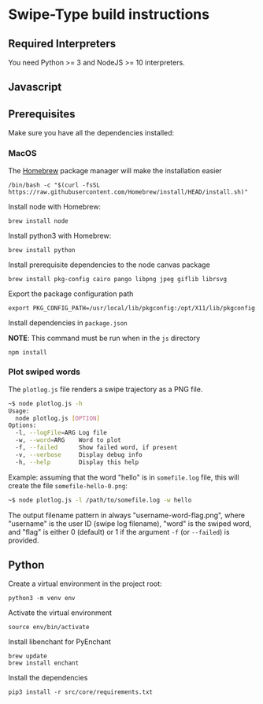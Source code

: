 # Swipe-Type build instructions

## Required Interpreters

You need Python >= 3 and NodeJS >= 10 interpreters.

## Javascript

## Prerequisites

Make sure you have all the dependencies installed:

### MacOS

The [Homebrew](https://brew.sh) package manager will make the installation easier

```console
/bin/bash -c "$(curl -fsSL https://raw.githubusercontent.com/Homebrew/install/HEAD/install.sh)"
```

Install node with Homebrew:

```console
brew install node
```

Install python3 with Homebrew:

```console
brew install python
```

Install prerequisite dependencies to the node canvas package

```console
brew install pkg-config cairo pango libpng jpeg giflib librsvg
```

Export the package configuration path

```console
export PKG_CONFIG_PATH=/usr/local/lib/pkgconfig:/opt/X11/lib/pkgconfig
```

Install dependencies in `package.json`

**NOTE**: This command must be run when in the `js` directory

```console
npm install
```

### Plot swiped words

The `plotlog.js` file renders a swipe trajectory as a PNG file.

```sh
~$ node plotlog.js -h
Usage:
  node plotlog.js [OPTION]
Options:
  -l, --logFile=ARG Log file
  -w, --word=ARG    Word to plot
  -f, --failed      Show failed word, if present
  -v, --verbose     Display debug info
  -h, --help        Display this help
```

Example: assuming that the word "hello" is in `somefile.log` file,
this will create the file `somefile-hello-0.png`:

```sh
~$ node plotlog.js -l /path/to/somefile.log -w hello
```

The output filename pattern in always "username-word-flag.png", where "username" is the user ID (swipe log filename), "word" is the swiped word, and "flag" is either 0 (default) or 1 if the argument `-f` (or `--failed`) is provided.

## Python

Create a virtual environment in the project root:

```console
python3 -m venv env
```

Activate the virtual environment

```console
source env/bin/activate
```

Install libenchant for PyEnchant

```console
brew update
brew install enchant
```

Install the dependencies

```console
pip3 install -r src/core/requirements.txt
```

